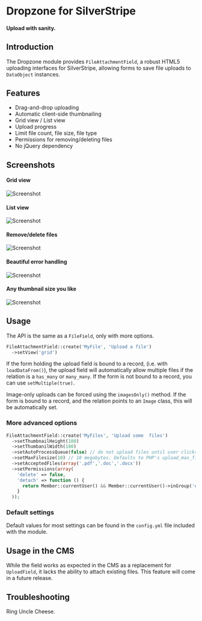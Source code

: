 # Dropzone for SilverStripe
#### Upload with sanity.

## Introduction
The Dropzone module provides `FileAttachmentField`, a robust HTML5 uploading interfaces for SilverStripe, allowing forms to save file uploads to `DataObject` instances.

## Features
* Drag-and-drop uploading
* Automatic client-side thumbnailing
* Grid view / List view
* Upload progress
* Limit file count, file size, file type
* Permissions for removing/deleting files
* No jQuery dependency

## Screenshots

#### Grid view
![Screenshot](https://raw.githubusercontent.com/unclecheese/silverstripe-dropzone/master/images/screenshots/screen1.png)

#### List view
![Screenshot](https://raw.githubusercontent.com/unclecheese/silverstripe-dropzone/master/images/screenshots/screen2.png)

#### Remove/delete files
![Screenshot](https://raw.githubusercontent.com/unclecheese/silverstripe-dropzone/master/images/screenshots/screen3.png)

#### Beautiful error handling
![Screenshot](https://raw.githubusercontent.com/unclecheese/silverstripe-dropzone/master/images/screenshots/screen4.png)

#### Any thumbnail size you like

![Screenshot](https://raw.githubusercontent.com/unclecheese/silverstripe-dropzone/master/images/screenshots/screen5.png)

## Usage
The API is the same as a `FileField`, only with more options.

```php
FileAttachmentField::create('MyFile', 'Upload a file')
  ->setView('grid')
```

If the form holding the upload field is bound to a record, (i.e. with `loadDataFrom()`), the upload field will automatically allow multiple files if the relation is a `has_many` or `many_many`. If the form is not bound to a record, you can use `setMultiple(true)`.

Image-only uploads can be forced using the `imagesOnly()` method. If the form is bound to a record, and the relation points to an `Image` class, this will be automatically set.

### More advanced options

```php
FileAttachmentField::create('MyFiles', 'Upload some  files')
  ->setThumbnailHeight(180)
  ->setThumbanilWidth(180)
  ->setAutoProcessQueue(false) // do not upload files until user clicks an upload button
  ->setMaxFilesize(10) // 10 megabytes. Defaults to PHP's upload_max_filesize ini setting
  ->setAcceptedFiles(array('.pdf','.doc','.docx'))
  ->setPermissions(array(
    'delete' => false,
    'detach' => function () {
      return Member::currentUser() && Member::currentUser()->inGroup('editors');
    }
  ));
```

### Default settings

Default values for most settings can be found in the `config.yml` file included with the module.

## Usage in the CMS

While the field works as expected in the CMS as a replacement for `UploadField`, it lacks the ability to attach existing files. This feature will come in a future release.

## Troubleshooting

Ring Uncle Cheese.
